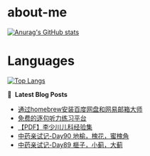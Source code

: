 # about-me
[![Anurag's GitHub stats](https://github-readme-stats.vercel.app/api?username=whitewatercn)](https://github.com/anuraghazra/github-readme-stats)

# Languages
[![Top Langs](https://github-readme-stats.vercel.app/api/top-langs/?username=whitewatercn)](https://github.com/anuraghazra/github-readme-stats)

📕 &nbsp;**Latest Blog Posts**
<!-- BLOG-POST-LIST:START -->
- [通过homebrew安装百度网盘和网易邮箱大师](https://forum.beginner.center/t/topic/1375/1)
- [免费的逐句听力练习平台](https://forum.beginner.center/t/topic/1374/1)
- [【PDF】李少川儿科经验集](https://forum.beginner.center/t/topic/1366/1)
- [中药亲试记-Day90 地榆，槐花，蜜槐角](https://forum.beginner.center/t/topic/1364/1)
- [中药亲试记-Day89 榧子，小蓟，大蓟](https://forum.beginner.center/t/topic/1363/1)
<!-- BLOG-POST-LIST:END -->
